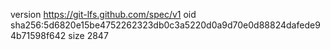 version https://git-lfs.github.com/spec/v1
oid sha256:5d6820e15be4752262323db0c3a5220d0a9d70e0d88824dafede94b71598f642
size 2847
